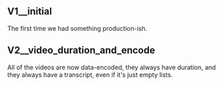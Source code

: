 
## V1__initial

The first time we had something production-ish.

## V2__video_duration_and_encode

All of the videos are now data-encoded, they always have duration, and they always have a transcript, even if it's just empty lists.
